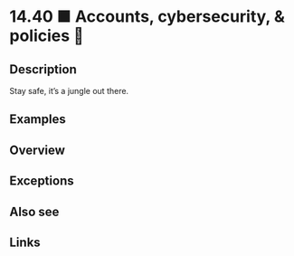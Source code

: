 # 14.40 ■ Accounts, cybersecurity, & policies 🔐

## Description

Stay safe, it’s a jungle out there.

## Examples

## Overview

## Exceptions

## Also see


## Links
